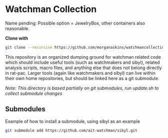 Watchman Collection
===================
Name pending: Possible option = JewelryBox, other containers also reasonable.

**Clone with**
```bash
git clone --recursive https://github.com/morganaskins/watchmancollection.git
```

This repository is an organized dumping ground for watchman related code which
should include useful tools (such as watchmakers and sibyl), related analysis
scripts, macro files, and anything else that does not belong directly in
rat-pac. Larger tools (again like watchmakers and sibyl) can live within their
own home repositories, but should be linked here as a git submodule.

_Note: This directory is based partially on git submodules, run update.sh to
collect submodule changes_

Submodules
----------
Example of how to install a submodule, using sibyl as an example
```bash
git submodule add https://github.com/ait-watchman/sibyl.git
```
